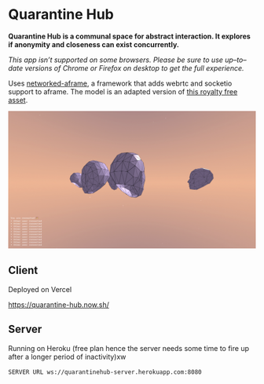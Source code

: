 # Quarantine Hub

**Quarantine Hub is a communal space for abstract interaction. It explores if anonymity and closeness can exist concurrently.**

*This app isn’t supported on some browsers. Please be sure to use up–to–date versions of Chrome or Firefox on desktop to get the full experience.*

Uses [networked-aframe](https://www.npmjs.com/package/networked-aframe), a framework that adds webrtc and socketio support to aframe. The model is an adapted version of [this royalty free asset](https://www.turbosquid.com/3d-models/faces-mesh-obj-free/830879).

![Image](./image.png)

## Client

Deployed on Vercel

https://quarantine-hub.now.sh/

## Server

Running on Heroku (free plan hence the server needs some time to fire up after a longer period of inactivity)xw

```
SERVER URL ws://quarantinehub-server.herokuapp.com:8080
```

